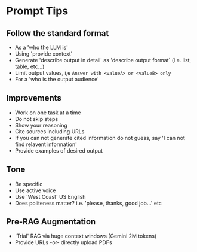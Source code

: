 # Prompt Tips

## Follow the standard format
- As a 'who the LLM is'
- Using 'provide context'
- Generate 'describe output in detail' as 'describe output format` (i.e. list, table, etc...)
- Limit output values, i,e `Answer with <valueA> or <valueB> only`
- For a 'who is the output audience'

## Improvements
- Work on one task at a time
- Do not skip steps
- Show your reasoning
- Cite sources including URLs
- If you can not generate cited information do not guess, say 'I can not find relavent information'
- Provide examples of desired output

## Tone
- Be specific
- Use active voice
- Use 'West Coast' US English
- Does politeness matter? i.e. 'please, thanks, good job...' etc

## Pre-RAG Augmentation
- 'Trial' RAG via huge context windows (Gemini 2M tokens)
- Provide URLs -or- directly upload PDFs

